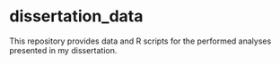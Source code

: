 # dissertation_data
This repository provides data and R scripts for the performed analyses presented in my dissertation.
